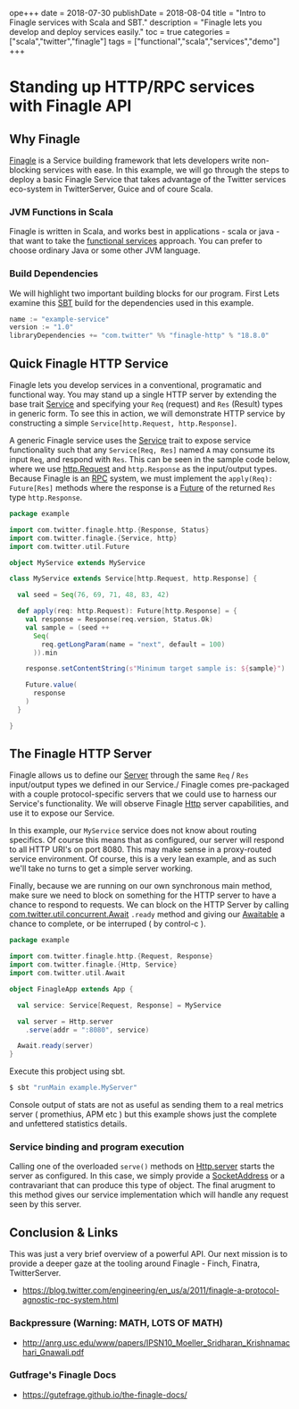 ope+++
date = 2018-07-30
publishDate = 2018-08-04
title = "Intro to Finagle services with Scala and SBT."
description = "Finagle lets you develop and deploy services easily."
toc = true
categories = ["scala","twitter","finagle"]
tags = ["functional","scala","services","demo"]
+++
# Standing up HTTP/RPC services with Finagle API

## Why Finagle

[Finagle](https://twitter.github.io/finagle/) is a Service building framework that lets developers write non-blocking services with ease. In this example, we will go through the steps to deploy a basic Finagle Service that takes advantage of the Twitter services eco-system in TwitterServer, Guice and of coure Scala.

### JVM Functions in Scala

Finagle is written in Scala, and works best in applications - scala or java - that want to take the [functional services](https://monkey.org/~marius/funsrv.pdf) approach. You can prefer to choose ordinary Java or some other JVM language.

### Build Dependencies

We will highlight two important building blocks for our program. First Lets examine this  [SBT](http://sbt) build for the dependencies used in this example.

```c
name := "example-service"
version := "1.0"
libraryDependencies += "com.twitter" %% "finagle-http" % "18.8.0"
```

## Quick Finagle HTTP Service

Finagle lets you develop services in a conventional, programatic and functional way. You may stand up a single HTTP server by extending the base trait [Service](https://twitter.github.io/finagle/guide/ServicesAndFilters.html) and specifying your `Req` (request) and `Res` (Result) types in generic form. To see this in action, we will demonstrate HTTP service by constructing a simple `Service[http.Request, http.Response]`.

A generic Finagle service uses the [Service](https://twitter.github.io/finagle/guide/ServicesAndFilters.html) trait to expose service functionality such that any `Service[Req, Res]` named `A` may consume its input `Req`, and respond with `Res`. This can be seen in the sample code below, where we use [http.Request](http://www.github.com/) and `http.Response` as the input/output types. Because Finagle is an [RPC](http://link-to-some-rpc-doc) system, we must implement the `apply(Req): Future[Res]` methods where the response is a [Future](http://Future) of the returned `Res` type `http.Response`.

```scala
package example

import com.twitter.finagle.http.{Response, Status}
import com.twitter.finagle.{Service, http}
import com.twitter.util.Future

object MyService extends MyService

class MyService extends Service[http.Request, http.Response] {

  val seed = Seq(76, 69, 71, 48, 83, 42)

  def apply(req: http.Request): Future[http.Response] = {
    val response = Response(req.version, Status.Ok)
    val sample = (seed ++
      Seq(
        req.getLongParam(name = "next", default = 100)
      )).min

    response.setContentString(s"Minimum target sample is: ${sample}")

    Future.value(
      response
    )
  }

}
```

## The Finagle HTTP Server

Finagle allows us to define our [Server](http://twitter-finagle-server) through the same `Req` / `Res` input/output types we defined in our Service./
Finagle comes pre-packaged with a couple protocol-specific servers that we could use to harness our Service's functionality. We will observe Finagle [Http](http://twitter-finagle-http) server capabilities, and use it to expose our Service.

In this example, our `MyService` service does not know about routing specifics. Of course this means that as configured, our server will respond to all HTTP URI's on port 8080. This may make sense in a proxy-routed service environment. Of course, this is a very lean example, and as such we'll take no turns to get a simple server working.

Finally, because we are running on our own synchronous main method, make sure we need to block on something for the HTTP server to have a chance to respond to requests. We can block on the HTTP Server by calling [com.twitter.util.concurrent.Await](http://await) `.ready` method and giving our [Awaitable](http://awaitable) a chance to complete, or be interruped ( by control-c ).

```scala
package example

import com.twitter.finagle.http.{Request, Response}
import com.twitter.finagle.{Http, Service}
import com.twitter.util.Await

object FinagleApp extends App {

  val service: Service[Request, Response] = MyService

  val server = Http.server
    .serve(addr = ":8080", service)

  Await.ready(server)
}
```

Execute this probject using sbt.

```s
$ sbt "runMain example.MyServer"

```

Console output of stats are not as useful as sending them to a real metrics server ( promethius, APM etc ) but this example shows just the complete and unfettered statistics details.

### Service binding and program execution

Calling one of the overloaded `serve()` methods on [Http.server](http://http-finagle-server) starts the server as configured. In this case, we simply provide a [SocketAddress](http://socket-address) or a contravariant that can produce this type of object.
The final arugment to this method gives our service implementation which will handle any request seen by this server.

## Conclusion & Links

This was just a very brief overview of a powerful API. Our next mission is to provide a deeper gaze at the tooling around Finagle - Finch, Finatra, TwitterServer.

* https://blog.twitter.com/engineering/en_us/a/2011/finagle-a-protocol-agnostic-rpc-system.html

### Backpressure (Warning: MATH, LOTS OF MATH)

* http://anrg.usc.edu/www/papers/IPSN10_Moeller_Sridharan_Krishnamachari_Gnawali.pdf

### Gutfrage's Finagle Docs

* https://gutefrage.github.io/the-finagle-docs/
